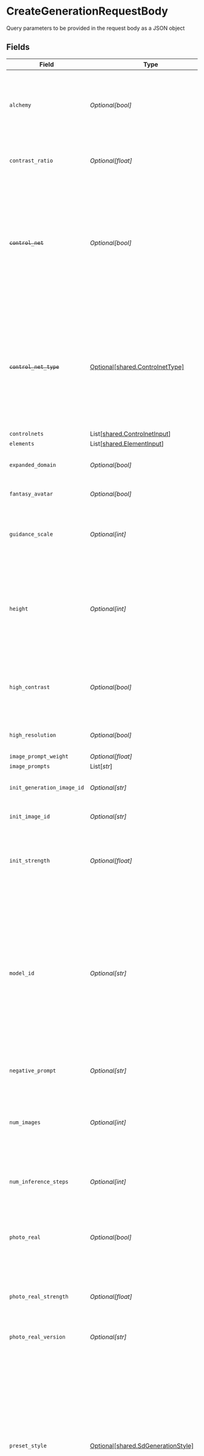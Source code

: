 # CreateGenerationRequestBody

Query parameters to be provided in the request body as a JSON object


## Fields

| Field                                                                                                                                                                                                                                                                                                                           | Type                                                                                                                                                                                                                                                                                                                            | Required                                                                                                                                                                                                                                                                                                                        | Description                                                                                                                                                                                                                                                                                                                     |
| ------------------------------------------------------------------------------------------------------------------------------------------------------------------------------------------------------------------------------------------------------------------------------------------------------------------------------- | ------------------------------------------------------------------------------------------------------------------------------------------------------------------------------------------------------------------------------------------------------------------------------------------------------------------------------- | ------------------------------------------------------------------------------------------------------------------------------------------------------------------------------------------------------------------------------------------------------------------------------------------------------------------------------- | ------------------------------------------------------------------------------------------------------------------------------------------------------------------------------------------------------------------------------------------------------------------------------------------------------------------------------- |
| `alchemy`                                                                                                                                                                                                                                                                                                                       | *Optional[bool]*                                                                                                                                                                                                                                                                                                                | :heavy_minus_sign:                                                                                                                                                                                                                                                                                                              | Enable to use Alchemy. Note: The appropriate Alchemy version is selected for the specified model. For example, XL models will use Alchemy V2.                                                                                                                                                                                   |
| `contrast_ratio`                                                                                                                                                                                                                                                                                                                | *Optional[float]*                                                                                                                                                                                                                                                                                                               | :heavy_minus_sign:                                                                                                                                                                                                                                                                                                              | Contrast Ratio to use with Alchemy. Must be a float between 0 and 1 inclusive.                                                                                                                                                                                                                                                  |
| ~~`control_net`~~                                                                                                                                                                                                                                                                                                               | *Optional[bool]*                                                                                                                                                                                                                                                                                                                | :heavy_minus_sign:                                                                                                                                                                                                                                                                                                              | : warning: ** DEPRECATED **: This will be removed in a future release, please migrate away from it as soon as possible.<br/><br/>This parameter will be deprecated in September 2024. Please use the controlnets array instead.                                                                                                 |
| ~~`control_net_type`~~                                                                                                                                                                                                                                                                                                          | [Optional[shared.ControlnetType]](../../models/shared/controlnettype.md)                                                                                                                                                                                                                                                        | :heavy_minus_sign:                                                                                                                                                                                                                                                                                                              | : warning: ** DEPRECATED **: This will be removed in a future release, please migrate away from it as soon as possible.<br/><br/>This parameter will be deprecated in September 2024. Please use the controlnets array instead.                                                                                                 |
| `controlnets`                                                                                                                                                                                                                                                                                                                   | List[[shared.ControlnetInput](../../models/shared/controlnetinput.md)]                                                                                                                                                                                                                                                          | :heavy_minus_sign:                                                                                                                                                                                                                                                                                                              | N/A                                                                                                                                                                                                                                                                                                                             |
| `elements`                                                                                                                                                                                                                                                                                                                      | List[[shared.ElementInput](../../models/shared/elementinput.md)]                                                                                                                                                                                                                                                                | :heavy_minus_sign:                                                                                                                                                                                                                                                                                                              | N/A                                                                                                                                                                                                                                                                                                                             |
| `expanded_domain`                                                                                                                                                                                                                                                                                                               | *Optional[bool]*                                                                                                                                                                                                                                                                                                                | :heavy_minus_sign:                                                                                                                                                                                                                                                                                                              | Enable to use the Expanded Domain feature of Alchemy.                                                                                                                                                                                                                                                                           |
| `fantasy_avatar`                                                                                                                                                                                                                                                                                                                | *Optional[bool]*                                                                                                                                                                                                                                                                                                                | :heavy_minus_sign:                                                                                                                                                                                                                                                                                                              | Enable to use the Fantasy Avatar feature.                                                                                                                                                                                                                                                                                       |
| `guidance_scale`                                                                                                                                                                                                                                                                                                                | *Optional[int]*                                                                                                                                                                                                                                                                                                                 | :heavy_minus_sign:                                                                                                                                                                                                                                                                                                              | How strongly the generation should reflect the prompt. 7 is recommended. Must be between 1 and 20.                                                                                                                                                                                                                              |
| `height`                                                                                                                                                                                                                                                                                                                        | *Optional[int]*                                                                                                                                                                                                                                                                                                                 | :heavy_minus_sign:                                                                                                                                                                                                                                                                                                              | The input height of the images. Must be between 32 and 1024 and be a multiple of 8. Note: Input resolution is not always the same as output resolution due to upscaling from other features.                                                                                                                                    |
| `high_contrast`                                                                                                                                                                                                                                                                                                                 | *Optional[bool]*                                                                                                                                                                                                                                                                                                                | :heavy_minus_sign:                                                                                                                                                                                                                                                                                                              | Enable to use the High Contrast feature of Prompt Magic. Note: Controls RAW mode. Set to false to enable RAW mode.                                                                                                                                                                                                              |
| `high_resolution`                                                                                                                                                                                                                                                                                                               | *Optional[bool]*                                                                                                                                                                                                                                                                                                                | :heavy_minus_sign:                                                                                                                                                                                                                                                                                                              | Enable to use the High Resolution feature of Prompt Magic.                                                                                                                                                                                                                                                                      |
| `image_prompt_weight`                                                                                                                                                                                                                                                                                                           | *Optional[float]*                                                                                                                                                                                                                                                                                                               | :heavy_minus_sign:                                                                                                                                                                                                                                                                                                              | N/A                                                                                                                                                                                                                                                                                                                             |
| `image_prompts`                                                                                                                                                                                                                                                                                                                 | List[*str*]                                                                                                                                                                                                                                                                                                                     | :heavy_minus_sign:                                                                                                                                                                                                                                                                                                              | N/A                                                                                                                                                                                                                                                                                                                             |
| `init_generation_image_id`                                                                                                                                                                                                                                                                                                      | *Optional[str]*                                                                                                                                                                                                                                                                                                                 | :heavy_minus_sign:                                                                                                                                                                                                                                                                                                              | The ID of an existing image to use in image2image.                                                                                                                                                                                                                                                                              |
| `init_image_id`                                                                                                                                                                                                                                                                                                                 | *Optional[str]*                                                                                                                                                                                                                                                                                                                 | :heavy_minus_sign:                                                                                                                                                                                                                                                                                                              | The ID of an Init Image to use in image2image.                                                                                                                                                                                                                                                                                  |
| `init_strength`                                                                                                                                                                                                                                                                                                                 | *Optional[float]*                                                                                                                                                                                                                                                                                                               | :heavy_minus_sign:                                                                                                                                                                                                                                                                                                              | How strongly the generated images should reflect the original image in image2image. Must be a float between 0.1 and 0.9.                                                                                                                                                                                                        |
| `model_id`                                                                                                                                                                                                                                                                                                                      | *Optional[str]*                                                                                                                                                                                                                                                                                                                 | :heavy_minus_sign:                                                                                                                                                                                                                                                                                                              | The model ID used for image generation. If not provided, uses sd_version to determine the version of Stable Diffusion to use. In-app, model IDs are under the Finetune Models menu. Click on the platform model or your custom model, then click View More. For platform models, you can also use the List Platform Models API. |
| `negative_prompt`                                                                                                                                                                                                                                                                                                               | *Optional[str]*                                                                                                                                                                                                                                                                                                                 | :heavy_minus_sign:                                                                                                                                                                                                                                                                                                              | The negative prompt used for the image generation                                                                                                                                                                                                                                                                               |
| `num_images`                                                                                                                                                                                                                                                                                                                    | *Optional[int]*                                                                                                                                                                                                                                                                                                                 | :heavy_minus_sign:                                                                                                                                                                                                                                                                                                              | The number of images to generate. Must be between 1 and 8. If either width or height is over 768, must be between 1 and 4.                                                                                                                                                                                                      |
| `num_inference_steps`                                                                                                                                                                                                                                                                                                           | *Optional[int]*                                                                                                                                                                                                                                                                                                                 | :heavy_minus_sign:                                                                                                                                                                                                                                                                                                              | The Step Count to use for the generation. Must be between 10 and 60. Default is 15.                                                                                                                                                                                                                                             |
| `photo_real`                                                                                                                                                                                                                                                                                                                    | *Optional[bool]*                                                                                                                                                                                                                                                                                                                | :heavy_minus_sign:                                                                                                                                                                                                                                                                                                              | Enable the photoReal feature. Requires enabling alchemy and unspecifying modelId (for photoRealVersion V1).                                                                                                                                                                                                                     |
| `photo_real_strength`                                                                                                                                                                                                                                                                                                           | *Optional[float]*                                                                                                                                                                                                                                                                                                               | :heavy_minus_sign:                                                                                                                                                                                                                                                                                                              | Depth of field of photoReal. Must be 0.55 for low, 0.5 for medium, or 0.45 for high. Defaults to 0.55 if not specified.                                                                                                                                                                                                         |
| `photo_real_version`                                                                                                                                                                                                                                                                                                            | *Optional[str]*                                                                                                                                                                                                                                                                                                                 | :heavy_minus_sign:                                                                                                                                                                                                                                                                                                              | The version of photoReal to use. Must be v1 or v2.                                                                                                                                                                                                                                                                              |
| `preset_style`                                                                                                                                                                                                                                                                                                                  | [Optional[shared.SdGenerationStyle]](../../models/shared/sdgenerationstyle.md)                                                                                                                                                                                                                                                  | :heavy_minus_sign:                                                                                                                                                                                                                                                                                                              | The style to generate images with. When photoReal is enabled, refer to the Guide section for a full list. When alchemy is disabled, use LEONARDO or NONE. When alchemy is enabled, use ANIME, CREATIVE, DYNAMIC, ENVIRONMENT, GENERAL, ILLUSTRATION, PHOTOGRAPHY, RAYTRACED, RENDER_3D, SKETCH_BW, SKETCH_COLOR, or NONE.       |
| `prompt`                                                                                                                                                                                                                                                                                                                        | *Optional[str]*                                                                                                                                                                                                                                                                                                                 | :heavy_minus_sign:                                                                                                                                                                                                                                                                                                              | The prompt used to generate images                                                                                                                                                                                                                                                                                              |
| `prompt_magic`                                                                                                                                                                                                                                                                                                                  | *Optional[bool]*                                                                                                                                                                                                                                                                                                                | :heavy_minus_sign:                                                                                                                                                                                                                                                                                                              | Enable to use Prompt Magic.                                                                                                                                                                                                                                                                                                     |
| `prompt_magic_strength`                                                                                                                                                                                                                                                                                                         | *Optional[float]*                                                                                                                                                                                                                                                                                                               | :heavy_minus_sign:                                                                                                                                                                                                                                                                                                              | Strength of prompt magic. Must be a float between 0.1 and 1.0                                                                                                                                                                                                                                                                   |
| `prompt_magic_version`                                                                                                                                                                                                                                                                                                          | *Optional[str]*                                                                                                                                                                                                                                                                                                                 | :heavy_minus_sign:                                                                                                                                                                                                                                                                                                              | Prompt magic version v2 or v3, for use when promptMagic: true                                                                                                                                                                                                                                                                   |
| `public`                                                                                                                                                                                                                                                                                                                        | *Optional[bool]*                                                                                                                                                                                                                                                                                                                | :heavy_minus_sign:                                                                                                                                                                                                                                                                                                              | Whether the generated images should show in the community feed.                                                                                                                                                                                                                                                                 |
| `scheduler`                                                                                                                                                                                                                                                                                                                     | [Optional[shared.SdGenerationSchedulers]](../../models/shared/sdgenerationschedulers.md)                                                                                                                                                                                                                                        | :heavy_minus_sign:                                                                                                                                                                                                                                                                                                              | The scheduler to generate images with. Defaults to EULER_DISCRETE if not specified.                                                                                                                                                                                                                                             |
| `sd_version`                                                                                                                                                                                                                                                                                                                    | [Optional[shared.SdVersions]](../../models/shared/sdversions.md)                                                                                                                                                                                                                                                                | :heavy_minus_sign:                                                                                                                                                                                                                                                                                                              | The base version of stable diffusion to use if not using a custom model. v1_5 is 1.5, v2 is 2.1, if not specified it will default to v1_5. Also includes SDXL and SDXL Lightning models                                                                                                                                         |
| `seed`                                                                                                                                                                                                                                                                                                                          | *Optional[int]*                                                                                                                                                                                                                                                                                                                 | :heavy_minus_sign:                                                                                                                                                                                                                                                                                                              | N/A                                                                                                                                                                                                                                                                                                                             |
| `tiling`                                                                                                                                                                                                                                                                                                                        | *Optional[bool]*                                                                                                                                                                                                                                                                                                                | :heavy_minus_sign:                                                                                                                                                                                                                                                                                                              | Whether the generated images should tile on all axis.                                                                                                                                                                                                                                                                           |
| `transparency`                                                                                                                                                                                                                                                                                                                  | [Optional[operations.TransparencyType]](../../models/operations/transparencytype.md)                                                                                                                                                                                                                                            | :heavy_minus_sign:                                                                                                                                                                                                                                                                                                              | Which type of transparency this image should use                                                                                                                                                                                                                                                                                |
| `unzoom`                                                                                                                                                                                                                                                                                                                        | *Optional[bool]*                                                                                                                                                                                                                                                                                                                | :heavy_minus_sign:                                                                                                                                                                                                                                                                                                              | Whether the generated images should be unzoomed (requires unzoomAmount and init_image_id to be set).                                                                                                                                                                                                                            |
| `unzoom_amount`                                                                                                                                                                                                                                                                                                                 | *Optional[float]*                                                                                                                                                                                                                                                                                                               | :heavy_minus_sign:                                                                                                                                                                                                                                                                                                              | How much the image should be unzoomed (requires an init_image_id and unzoom to be set to true).                                                                                                                                                                                                                                 |
| `upscale_ratio`                                                                                                                                                                                                                                                                                                                 | *Optional[float]*                                                                                                                                                                                                                                                                                                               | :heavy_minus_sign:                                                                                                                                                                                                                                                                                                              | How much the image should be upscaled. (Enterprise Only)                                                                                                                                                                                                                                                                        |
| ~~`weighting`~~                                                                                                                                                                                                                                                                                                                 | *Optional[float]*                                                                                                                                                                                                                                                                                                               | :heavy_minus_sign:                                                                                                                                                                                                                                                                                                              | : warning: ** DEPRECATED **: This will be removed in a future release, please migrate away from it as soon as possible.<br/><br/>This parameter will be deprecated in September 2024. Please use the controlnets array instead.                                                                                                 |
| `width`                                                                                                                                                                                                                                                                                                                         | *Optional[int]*                                                                                                                                                                                                                                                                                                                 | :heavy_minus_sign:                                                                                                                                                                                                                                                                                                              | The input width of the images. Must be between 32 and 1024 and be a multiple of 8. Note: Input resolution is not always the same as output resolution due to upscaling from other features.                                                                                                                                     |